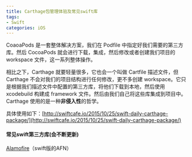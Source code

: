 ```yaml
---
title: Carthage包管理体验及常见swift库
tags:
- Swift
categories: iOS
---
```


CoaoaPods 是一套整体解决方案，我们在 Podfile 中指定好我们需要的第三方库。然后 CocoaPods 就会进行下载，集成，然后修改或者创建我们项目的 workspace 文件，这一系列整体操作。

相比之下，Carthage 就要轻量很多，它也会一个叫做 Cartfile 描述文件，但 Carthage 不会对我们的项目结构进行任何修改，更不多创建 workspace。它只是根据我们描述文件中配置的第三方库，将他们下载到本地，然后使用 xcodebuild 构建成 framework 文件。然后由我们自己将这些库集成到项目中。Carthage 使用的是一种**非侵入性**的哲学。

具体使用如下：[http://swiftcafe.io/2015/10/25/swift-daily-carthage-package/](http://swiftcafe.io/2015/10/25/swift-daily-carthage-package/)

#### 常见swift第三方库(会不断更新)

[Alamofire](https://github.com/Alamofire/Alamofire)（swift版的AFN）



